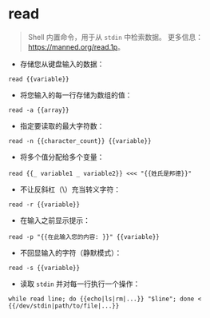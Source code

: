 # read

> Shell 内置命令，用于从 `stdin` 中检索数据。
> 更多信息：<https://manned.org/read.1p>。

- 存储您从键盘输入的数据：

`read {{variable}}`

- 将您输入的每一行存储为数组的值：

`read -a {{array}}`

- 指定要读取的最大字符数：

`read -n {{character_count}} {{variable}}`

- 将多个值分配给多个变量：

`read {{_ variable1 _ variable2}} <<< "{{姓氏是邦德}}"`

- 不让反斜杠（\\）充当转义字符：

`read -r {{variable}}`

- 在输入之前显示提示：

`read -p "{{在此输入您的内容: }}" {{variable}}`

- 不回显输入的字符（静默模式）：

`read -s {{variable}}`

- 读取 `stdin` 并对每一行执行一个操作：

`while read line; do {{echo|ls|rm|...}} "$line"; done < {{/dev/stdin|path/to/file|...}}`
